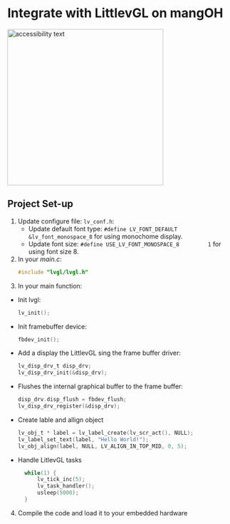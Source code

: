 # Integrate with LittlevGL on mangOH

<img src="https://user-images.githubusercontent.com/17214533/51510335-40256700-1e2f-11e9-8903-af65c5368326.jpg" width="350" alt="accessibility text">

## Project Set-up
1. Update configure file: `lv_conf.h`:
   * Update default font type: `#define LV_FONT_DEFAULT        &lv_font_monospace_8` for using monochome display.
   * Update font size: `#define USE_LV_FONT_MONOSPACE_8         1` for using font size 8.
2. In your *main.c*: 
      ```c
      #include "lvgl/lvgl.h"

3. In your main function:
 * Init lvgl: 
     ```c
     lv_init();
    
 * Init framebuffer device: 
     ```c
     fbdev_init();
 * Add a display the LittlevGL sing the frame buffer driver:
     ```c
     lv_disp_drv_t disp_drv;
     lv_disp_drv_init(&disp_drv);
 * Flushes the internal graphical buffer to the frame buffer:
     ```c
     disp_drv.disp_flush = fbdev_flush;
     lv_disp_drv_register(&disp_drv);
 * Create lable and allign object
    ```c
    lv_obj_t * label = lv_label_create(lv_scr_act(), NULL);
    lv_label_set_text(label, "Hello World!");
    lv_obj_align(label, NULL, LV_ALIGN_IN_TOP_MID, 0, 5);
  * Handle LitlevGL tasks
    ```c
      while(1) {
          lv_tick_inc(5);
          lv_task_handler();
          usleep(5000);
      }
4. Compile the code and load it to your embedded hardware
